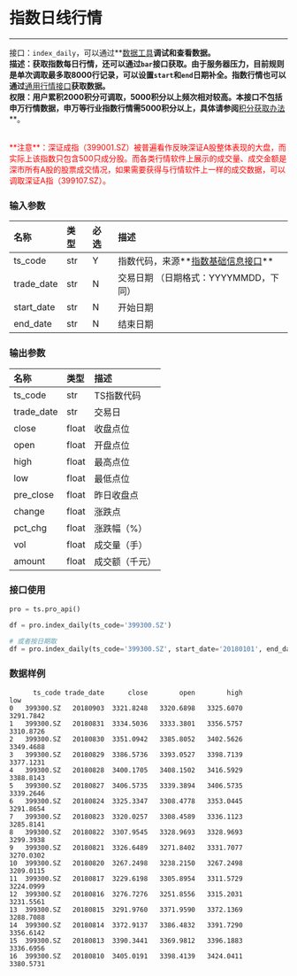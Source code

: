 # 指数日线行情

---

接口：`index_daily`，可以通过**[数据工具](https://tushare.pro/webclient/)**调试和查看数据。  
描述：获取指数每日行情，还可以通过`bar`接口获取。由于服务器压力，目前规则是单次调取最多取8000行记录，可以设置`start`和`end`日期补全。指数行情也可以通过**[通用行情接口](https://tushare.pro/document/2?doc_id=109)**获取数据。  
权限：用户累积2000积分可调取，5000积分以上频次相对较高。本接口不包括申万行情数据，申万等行业指数行情需5000积分以上，具体请参阅**[积分获取办法](https://tushare.pro/document/1?doc_id=13)**。

<br>
<font color="red">
**注意**：深证成指（399001.SZ）被普遍看作反映深证A股整体表现的大盘，而实际上该指数只包含500只成分股。而各类行情软件上展示的成交量、成交金额是深市所有A股的股票成交情况，如果需要获得与行情软件上一样的成交数据，可以调取深证A指（399107.SZ）。
</font>

### 输入参数

| 名称       | 类型 | 必选 | 描述                                                                           |
| :--------- | :--- | :--- | :----------------------------------------------------------------------------- |
| ts_code    | str  | Y    | 指数代码，来源**[指数基础信息接口](https://tushare.pro/document/2?doc_id=94)** |
| trade_date | str  | N    | 交易日期 （日期格式：YYYYMMDD，下同）                                          |
| start_date | str  | N    | 开始日期                                                                       |
| end_date   | str  | N    | 结束日期                                                                       |

### 输出参数

| 名称       | 类型  | 描述           |
| :--------- | :---- | :------------- |
| ts_code    | str   | TS指数代码     |
| trade_date | str   | 交易日         |
| close      | float | 收盘点位       |
| open       | float | 开盘点位       |
| high       | float | 最高点位       |
| low        | float | 最低点位       |
| pre_close  | float | 昨日收盘点     |
| change     | float | 涨跌点         |
| pct_chg    | float | 涨跌幅（%）    |
| vol        | float | 成交量（手）   |
| amount     | float | 成交额（千元） |

### 接口使用

```python
pro = ts.pro_api()

df = pro.index_daily(ts_code='399300.SZ')

# 或者按日期取
df = pro.index_daily(ts_code='399300.SZ', start_date='20180101', end_date='20181010')
````

### 数据样例

```
      ts_code trade_date      close        open        high         low  
0   399300.SZ   20180903  3321.8248   3320.6898   3325.6070   3291.7842   
1   399300.SZ   20180831  3334.5036   3333.3801   3356.5757   3310.8726   
2   399300.SZ   20180830  3351.0942   3385.8052   3402.5626   3349.4688   
3   399300.SZ   20180829  3386.5736   3393.0527   3398.7139   3377.1231   
4   399300.SZ   20180828  3400.1705   3408.1502   3416.5929   3388.8143   
5   399300.SZ   20180827  3406.5735   3339.3894   3406.5735   3339.2646   
6   399300.SZ   20180824  3325.3347   3308.4778   3353.0445   3291.8654   
7   399300.SZ   20180823  3320.0257   3308.4589   3336.1123   3285.8141   
8   399300.SZ   20180822  3307.9545   3328.9693   3328.9693   3299.3938   
9   399300.SZ   20180821  3326.6489   3271.8402   3331.7077   3270.0302   
10  399300.SZ   20180820  3267.2498   3238.2150   3267.2498   3209.0115   
11  399300.SZ   20180817  3229.6198   3305.8954   3311.5729   3224.0999   
12  399300.SZ   20180816  3276.7276   3251.8556   3315.2031   3231.5561   
13  399300.SZ   20180815  3291.9760   3371.9590   3372.1369   3288.7088   
14  399300.SZ   20180814  3372.9137   3386.4832   3391.7290   3356.6142   
15  399300.SZ   20180813  3390.3441   3369.9812   3396.1883   3336.6956   
16  399300.SZ   20180810  3405.0191   3398.4139   3424.0411   3380.5731
```